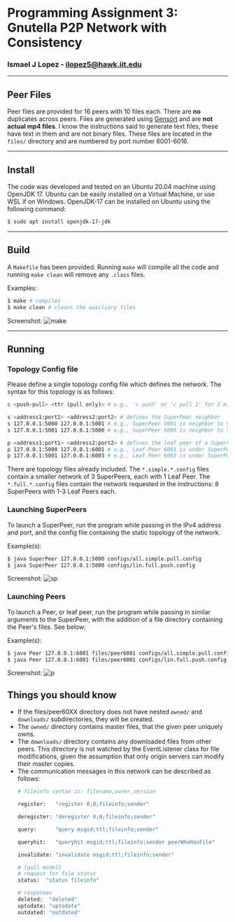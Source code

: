 # Programming Assignment 3: Gnutella P2P Network with Consistency

### Ismael J Lopez - ilopez5@hawk.iit.edu

---

## Peer Files
Peer files are provided for 16 peers with 10 files each. There are **no**
duplicates across peers. Files are generated using
[Gensort](http://www.ordinal.com/gensort.html)
and are **not actual mp4 files**. I know the instructions said to generate
text files, these have text in them and are not binary files. These files are
located in the `files/` directory and are numbered by port number 6001-6016.

---

## Install
The code was developed and tested on an Ubuntu 20.04 machine using OpenJDK 17.
Ubuntu can be easily installed on a Virtual Machine, or use WSL if on Windows.
OpenJDK-17 can be installed on Ubuntu using the following command:
```bash
$ sudo apt install openjdk-17-jdk
```

---

## Build
A `Makefile` has been provided. Running `make` will compile all the code and
running `make clean` will remove any `.class` files.

Examples:
```bash
$ make # compiles
$ make clean # cleans the auxiliary files
```

Screenshot:
![make](#)

---

## Running

### Topology Config file
Please define a single topology config file which defines the network. The
syntax for this topology is as follows:

```bash
c <push-pull> <ttr (pull only)> # e.g., 'c push' or 'c pull 1' for 1 minute TTR

s <address1:port1> <address2:port2> # defines the SuperPeer neighbor
s 127.0.0.1:5000 127.0.0.1:5001 # e.g., SuperPeer 5001 is neighbor to SuperPeer 5000
s 127.0.0.1:5001 127.0.0.1:5000 # e.g., SuperPeer 5000 is neighbor to SuperPeer 5001

p <address1:port1> <address2:port2> # defines the leaf peer of a SuperPeer
p 127.0.0.1:5000 127.0.0.1:6001 # e.g., Leaf Peer 6001 is under SuperPeer 5000
p 127.0.0.1:5001 127.0.0.1:6003 # e.g., Leaf Peer 6003 is under SuperPeer 5001
```
There are topology files already included. The `*.simple.*.config` files contain
a smaller network of 3 SuperPeers, each with 1 Leaf Peer. The `*.full.*.config` files
contain the network requested in the instructions: 8 SuperPeers with 1-3 Leaf
Peers each.

### Launching SuperPeers
To launch a SuperPeer, run the program while passing in the IPv4 address and
port, and the config file containing the static topology of the network.

Example(s):
```bash
$ java SuperPeer 127.0.0.1:5000 configs/all.simple.pull.config
$ java SuperPeer 127.0.0.1:5000 configs/lin.full.push.config
```

Screenshot:
![sp](#)

### Launching Peers
To launch a Peer, or leaf peer, run the program while passing in similar arguments
to the SuperPeer, with the addition of a file directory containing the Peer's
files. See below:

Example(s):
```bash
$ java Peer 127.0.0.1:6001 files/peer6001 configs/all.simple.pull.config
$ java Peer 127.0.0.1:6001 files/peer6001 configs/lin.full.push.config
```

Screenshot:
![p](#)

## Things you should know
- If the files/peer60XX directory does not have nested `owned/` and `downloads/`
    subdirectories, they will be created.
- The `owned/` directory contains master files, that the given peer uniquely owns.
- The `downloads/` directory contains any downloaded files from other peers. This
    directory is not watched by the EventListener class for file modifications,
    given the assumption that only origin servers can modify their master copies.
- The communication messages in this network can be described as follows:
    ```bash
    # fileinfo syntax is: filename,owner,version

    register:   "register 0;0;fileinfo;sender"

    deregister: "deregister 0;0;fileinfo;sender"

    query:      "query msgid;ttl;fileinfo;sender"

    queryhit:   "queryhit msgid;ttl;fileinfo;sender peerWhoHasFile"

    invalidate: "invalidate msgid;ttl;fileinfo;sender"

    # (pull model)
    # request for file status
    status:  "status fileinfo"

    # responses
    deleted:  "deleted"
    uptodate: "uptodate"
    outdated: "outdated"
    ```